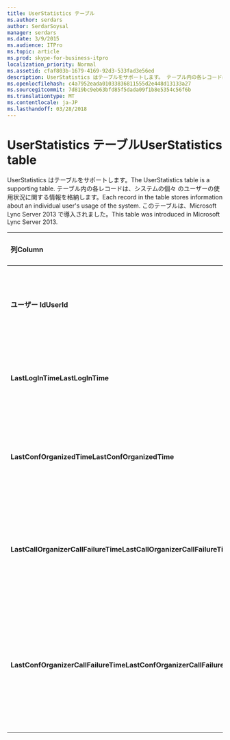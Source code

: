 ```yaml
---
title: UserStatistics テーブル
ms.author: serdars
author: SerdarSoysal
manager: serdars
ms.date: 3/9/2015
ms.audience: ITPro
ms.topic: article
ms.prod: skype-for-business-itpro
localization_priority: Normal
ms.assetid: cfaf803b-1679-4169-92d3-533fad3e56ed
description: UserStatistics はテーブルをサポートします。 テーブル内の各レコードは、システムの個々 のユーザーの使用状況に関する情報を格納します。 このテーブルは、Microsoft Lync Server 2013 で導入されました。
ms.openlocfilehash: c4a7952eada01033836811555d2e448d13133a27
ms.sourcegitcommit: 7d819bc9eb63bfd85f5dada09f1b8e5354c56f6b
ms.translationtype: MT
ms.contentlocale: ja-JP
ms.lasthandoff: 03/28/2018
---
```

# <a name="userstatistics-table"></a><span data-ttu-id="a36a8-105">UserStatistics テーブル</span><span class="sxs-lookup"><span data-stu-id="a36a8-105">UserStatistics table</span></span>
 
<span data-ttu-id="a36a8-106">UserStatistics はテーブルをサポートします。</span><span class="sxs-lookup"><span data-stu-id="a36a8-106">The UserStatistics table is a supporting table.</span></span> <span data-ttu-id="a36a8-107">テーブル内の各レコードは、システムの個々 のユーザーの使用状況に関する情報を格納します。</span><span class="sxs-lookup"><span data-stu-id="a36a8-107">Each record in the table stores information about an individual user's usage of the system.</span></span> <span data-ttu-id="a36a8-108">このテーブルは、Microsoft Lync Server 2013 で導入されました。</span><span class="sxs-lookup"><span data-stu-id="a36a8-108">This table was introduced in Microsoft Lync Server 2013.</span></span>
  
|<span data-ttu-id="a36a8-109">**列**</span><span class="sxs-lookup"><span data-stu-id="a36a8-109">**Column**</span></span>|<span data-ttu-id="a36a8-110">**データ型**</span><span class="sxs-lookup"><span data-stu-id="a36a8-110">**Data Type**</span></span>|<span data-ttu-id="a36a8-111">**キーまたはインデックス**</span><span class="sxs-lookup"><span data-stu-id="a36a8-111">**Key/Index**</span></span>|<span data-ttu-id="a36a8-112">**詳細**</span><span class="sxs-lookup"><span data-stu-id="a36a8-112">**Details**</span></span>|
|:-----|:-----|:-----|:-----|
|<span data-ttu-id="a36a8-113">**ユーザー Id**</span><span class="sxs-lookup"><span data-stu-id="a36a8-113">**UserId**</span></span> <br/> |<span data-ttu-id="a36a8-114">int</span><span class="sxs-lookup"><span data-stu-id="a36a8-114">int</span></span>  <br/> |<span data-ttu-id="a36a8-115">Primary</span><span class="sxs-lookup"><span data-stu-id="a36a8-115">Primary</span></span>  <br/> |<span data-ttu-id="a36a8-116">このユーザーを識別する一意の番号です。</span><span class="sxs-lookup"><span data-stu-id="a36a8-116">Unique number identifying this user.</span></span>  <br/> |
|<span data-ttu-id="a36a8-117">**LastLogInTime**</span><span class="sxs-lookup"><span data-stu-id="a36a8-117">**LastLogInTime**</span></span> <br/> |<span data-ttu-id="a36a8-118">datetime</span><span class="sxs-lookup"><span data-stu-id="a36a8-118">datetime</span></span>  <br/> ||<span data-ttu-id="a36a8-119">最後にユーザーがログインしています。</span><span class="sxs-lookup"><span data-stu-id="a36a8-119">Last time the user logged in.</span></span>  <br/> |
|<span data-ttu-id="a36a8-120">**LastConfOrganizedTime**</span><span class="sxs-lookup"><span data-stu-id="a36a8-120">**LastConfOrganizedTime**</span></span> <br/> |<span data-ttu-id="a36a8-121">datetime</span><span class="sxs-lookup"><span data-stu-id="a36a8-121">datetime</span></span>  <br/> ||<span data-ttu-id="a36a8-122">最後に、ユーザーには、会議が構成されています。</span><span class="sxs-lookup"><span data-stu-id="a36a8-122">Last time the user organized a conference.</span></span>  <br/> |
|<span data-ttu-id="a36a8-123">**LastCallOrganizerCallFailureTime**</span><span class="sxs-lookup"><span data-stu-id="a36a8-123">**LastCallOrganizerCallFailureTime**</span></span> <br/> |<span data-ttu-id="a36a8-124">datetime</span><span class="sxs-lookup"><span data-stu-id="a36a8-124">datetime</span></span>  <br/> ||<span data-ttu-id="a36a8-125">最後にユーザーには、呼び出しエラーが発生しました。</span><span class="sxs-lookup"><span data-stu-id="a36a8-125">Last time the user experienced a call failure.</span></span>  <br/> |
|<span data-ttu-id="a36a8-126">**LastConfOrganizerCallFailureTime**</span><span class="sxs-lookup"><span data-stu-id="a36a8-126">**LastConfOrganizerCallFailureTime**</span></span> <br/> |<span data-ttu-id="a36a8-127">datetime</span><span class="sxs-lookup"><span data-stu-id="a36a8-127">datetime</span></span>  <br/> ||<span data-ttu-id="a36a8-128">最後にユーザー会議の開催者として呼び出しエラーが発生しました。</span><span class="sxs-lookup"><span data-stu-id="a36a8-128">Last time the user experienced a call failure as a conference organizer.</span></span>  <br/> |
   

